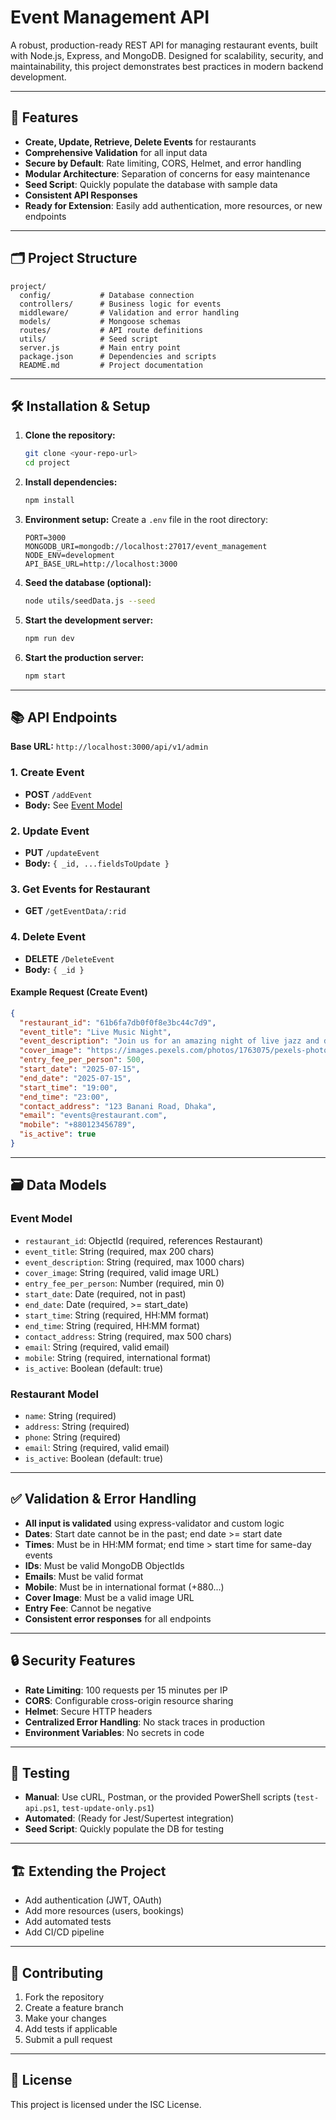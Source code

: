 # Event Management API

A robust, production-ready REST API for managing restaurant events, built with Node.js, Express, and MongoDB. Designed for scalability, security, and maintainability, this project demonstrates best practices in modern backend development.

---

## 🚀 Features
- **Create, Update, Retrieve, Delete Events** for restaurants
- **Comprehensive Validation** for all input data
- **Secure by Default**: Rate limiting, CORS, Helmet, and error handling
- **Modular Architecture**: Separation of concerns for easy maintenance
- **Seed Script**: Quickly populate the database with sample data
- **Consistent API Responses**
- **Ready for Extension**: Easily add authentication, more resources, or new endpoints

---

## 🗂️ Project Structure

```
project/
  config/           # Database connection
  controllers/      # Business logic for events
  middleware/       # Validation and error handling
  models/           # Mongoose schemas
  routes/           # API route definitions
  utils/            # Seed script
  server.js         # Main entry point
  package.json      # Dependencies and scripts
  README.md         # Project documentation
```

---

## 🛠️ Installation & Setup

1. **Clone the repository:**
   ```bash
   git clone <your-repo-url>
   cd project
   ```
2. **Install dependencies:**
   ```bash
   npm install
   ```
3. **Environment setup:**
   Create a `.env` file in the root directory:
   ```env
   PORT=3000
   MONGODB_URI=mongodb://localhost:27017/event_management
   NODE_ENV=development
   API_BASE_URL=http://localhost:3000
   ```
4. **Seed the database (optional):**
   ```bash
   node utils/seedData.js --seed
   ```
5. **Start the development server:**
   ```bash
   npm run dev
   ```
6. **Start the production server:**
   ```bash
   npm start
   ```

---

## 📚 API Endpoints

**Base URL:** `http://localhost:3000/api/v1/admin`

### 1. Create Event
- **POST** `/addEvent`
- **Body:** See [Event Model](#event-model)

### 2. Update Event
- **PUT** `/updateEvent`
- **Body:** `{ _id, ...fieldsToUpdate }`

### 3. Get Events for Restaurant
- **GET** `/getEventData/:rid`

### 4. Delete Event
- **DELETE** `/DeleteEvent`
- **Body:** `{ _id }`

#### Example Request (Create Event)
```json
{
  "restaurant_id": "61b6fa7db0f0f8e3bc44c7d9",
  "event_title": "Live Music Night",
  "event_description": "Join us for an amazing night of live jazz and delicious food.",
  "cover_image": "https://images.pexels.com/photos/1763075/pexels-photo-1763075.jpeg",
  "entry_fee_per_person": 500,
  "start_date": "2025-07-15",
  "end_date": "2025-07-15",
  "start_time": "19:00",
  "end_time": "23:00",
  "contact_address": "123 Banani Road, Dhaka",
  "email": "events@restaurant.com",
  "mobile": "+880123456789",
  "is_active": true
}
```

---

## 🗃️ Data Models

### Event Model
- `restaurant_id`: ObjectId (required, references Restaurant)
- `event_title`: String (required, max 200 chars)
- `event_description`: String (required, max 1000 chars)
- `cover_image`: String (required, valid image URL)
- `entry_fee_per_person`: Number (required, min 0)
- `start_date`: Date (required, not in past)
- `end_date`: Date (required, >= start_date)
- `start_time`: String (required, HH:MM format)
- `end_time`: String (required, HH:MM format)
- `contact_address`: String (required, max 500 chars)
- `email`: String (required, valid email)
- `mobile`: String (required, international format)
- `is_active`: Boolean (default: true)

### Restaurant Model
- `name`: String (required)
- `address`: String (required)
- `phone`: String (required)
- `email`: String (required, valid email)
- `is_active`: Boolean (default: true)

---

## ✅ Validation & Error Handling
- **All input is validated** using express-validator and custom logic
- **Dates**: Start date cannot be in the past; end date >= start date
- **Times**: Must be in HH:MM format; end time > start time for same-day events
- **IDs**: Must be valid MongoDB ObjectIds
- **Emails**: Must be valid format
- **Mobile**: Must be in international format (+880...)
- **Cover Image**: Must be a valid image URL
- **Entry Fee**: Cannot be negative
- **Consistent error responses** for all endpoints

---

## 🔒 Security Features
- **Rate Limiting**: 100 requests per 15 minutes per IP
- **CORS**: Configurable cross-origin resource sharing
- **Helmet**: Secure HTTP headers
- **Centralized Error Handling**: No stack traces in production
- **Environment Variables**: No secrets in code

---

## 🧪 Testing
- **Manual**: Use cURL, Postman, or the provided PowerShell scripts (`test-api.ps1`, `test-update-only.ps1`)
- **Automated**: (Ready for Jest/Supertest integration)
- **Seed Script**: Quickly populate the DB for testing

---

## 🏗️ Extending the Project
- Add authentication (JWT, OAuth)
- Add more resources (users, bookings)
- Add automated tests
- Add CI/CD pipeline

---

## 🤝 Contributing
1. Fork the repository
2. Create a feature branch
3. Make your changes
4. Add tests if applicable
5. Submit a pull request

---

## 📄 License

This project is licensed under the ISC License.
